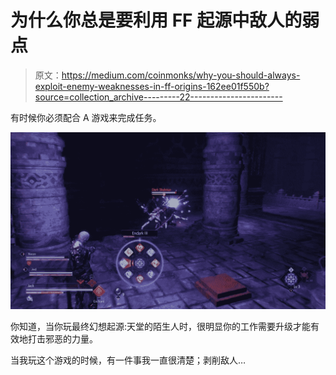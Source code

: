 # 为什么你总是要利用 FF 起源中敌人的弱点

> 原文：<https://medium.com/coinmonks/why-you-should-always-exploit-enemy-weaknesses-in-ff-origins-162ee01f550b?source=collection_archive---------22----------------------->

有时候你必须配合 A 游戏来完成任务。

![](img/056b87e400c0c85de6e42dead6c52935.png)

你知道，当你玩最终幻想起源:天堂的陌生人时，很明显你的工作需要升级才能有效地打击邪恶的力量。

当我玩这个游戏的时候，有一件事我一直很清楚；剥削敌人…